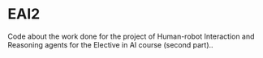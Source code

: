 # EAI2
Code about the work done for the project of Human-robot Interaction and Reasoning agents for the Elective in AI course (second part)..
